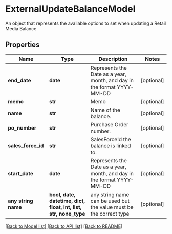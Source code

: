 # ExternalUpdateBalanceModel

An object that represents the available options to set when updating a Retail Media Balance

## Properties
Name | Type | Description | Notes
------------ | ------------- | ------------- | -------------
**end_date** | **date** | Represents the Date as a year, month, and day in the format YYYY-MM-DD | [optional] 
**memo** | **str** | Memo | [optional] 
**name** | **str** | Name of the balance. | [optional] 
**po_number** | **str** | Purchase Order number. | [optional] 
**sales_force_id** | **str** | SalesForceId the balance is linked to. | [optional] 
**start_date** | **date** | Represents the Date as a year, month, and day in the format YYYY-MM-DD | [optional] 
**any string name** | **bool, date, datetime, dict, float, int, list, str, none_type** | any string name can be used but the value must be the correct type | [optional]

[[Back to Model list]](../README.md#documentation-for-models) [[Back to API list]](../README.md#documentation-for-api-endpoints) [[Back to README]](../README.md)


